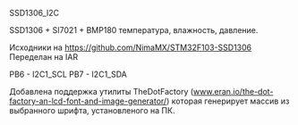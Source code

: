 SSD1306_I2C

SSD1306 + SI7021 + BMP180 температура, влажность, давление. 

Исходники на https://github.com/NimaMX/STM32F103-SSD1306
Переделан на IAR

PB6 - I2C1_SCL
PB7 - I2C1_SDA

Добавлена поддержка утилиты TheDotFactory (www.eran.io/the-dot-factory-an-lcd-font-and-image-generator/)
которая генерирует массив из выбранного шрифта, установленого на ПК. 
